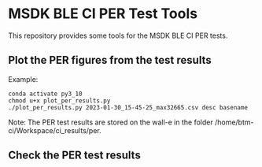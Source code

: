 # MSDK BLE CI PER Test Tools

This repository provides some tools for the MSDK BLE CI PER tests.

## Plot the PER figures from the test results
Example:
```
conda activate py3_10
chmod u+x plot_per_results.py
./plot_per_results.py 2023-01-30_15-45-25_max32665.csv desc basename
```

Note:
The PER test results are stored on the wall-e in the folder /home/btm-ci/Workspace/ci_results/per.


## Check the PER test results

